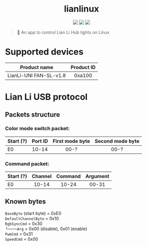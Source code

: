 <h1 align="center">lianlinux</h1>

<p align="center">
  <a href="https://github.com/crptmem/lianlinux/stargazers"><img src="https://img.shields.io/github/stars/crptmem/lianlinux?colorA=151515&colorB=B66467&style=for-the-badge&logo=starship"></a>
  <a href="https://github.com/crptmem/lianlinux/issues"><img src="https://img.shields.io/github/issues/crptmem/lianlinux?colorA=151515&colorB=8C977D&style=for-the-badge&logo=bugatti"></a>
  <a href="https://github.com/crptmem/lianlinux/network/members"><img src="https://img.shields.io/github/forks/crptmem/lianlinux?colorA=151515&colorB=D9BC8C&style=for-the-badge&logo=github"></a>
</p>

> 🌈 An app to control Lian Li Hub lights on Linux

# Supported devices
| Product name | Product ID |
|----------|:-------------:|
| LianLi-UNI FAN-SL-v1.8 | 0xa100 |

# Lian Li USB protocol
## Packets structure
### Color mode switch packet:
| Start (?) | Port ID | First mode byte | Second mode byte |
|----------|:-------------:|:-------------:|:-------------:|
| E0 | 10-14 | 00-? | 00-? |

### Command packet:
| Start (?) | Channel | Command | Argument |
|----------|:-------------:|:-------------:|:-------------:|
| E0 | 10-14 | 10-24 | 00-31 | 00-FF |

## Known bytes
`BaseByte` (start byte) = 0xE0 <br />
`DefaultChannelByte` = 0x10 <br />
`RgbSyncCmd` = 0x30 <br />
└───`Arg` = 0x00 (disable), 0x01 (enable) <br />
`PwmCmd` = 0x31 <br />
`SpeedCmd` = 0x00 <br />
